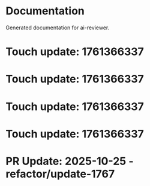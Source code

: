 # Documentation

Generated documentation for ai-reviewer.

# Touch update: 1761366337

# Touch update: 1761366337

# Touch update: 1761366337

# Touch update: 1761366337

# PR Update: 2025-10-25 - refactor/update-1767
